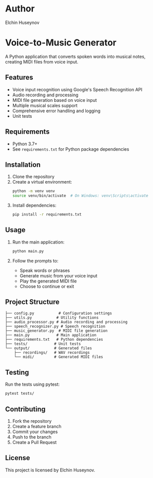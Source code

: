 # Author

Elchin Huseynov

# Voice-to-Music Generator

A Python application that converts spoken words into musical notes, creating MIDI files from voice input.

## Features

- Voice input recognition using Google's Speech Recognition API
- Audio recording and processing
- MIDI file generation based on voice input
- Multiple musical scales support
- Comprehensive error handling and logging
- Unit tests

## Requirements

- Python 3.7+
- See `requirements.txt` for Python package dependencies

## Installation

1. Clone the repository
2. Create a virtual environment:
   ```bash
   python -m venv venv
   source venv/bin/activate  # On Windows: venv\Scripts\activate
   ```
3. Install dependencies:
   ```bash
   pip install -r requirements.txt
   ```

## Usage

1. Run the main application:
   ```bash
   python main.py
   ```

2. Follow the prompts to:
   - Speak words or phrases
   - Generate music from your voice input
   - Play the generated MIDI file
   - Choose to continue or exit

## Project Structure

```
├── config.py           # Configuration settings
├── utils.py           # Utility functions
├── audio_processor.py # Audio recording and processing
├── speech_recognizer.py # Speech recognition
├── music_generator.py  # MIDI file generation
├── main.py            # Main application
├── requirements.txt   # Python dependencies
├── tests/            # Unit tests
└── output/           # Generated files
    ├── recordings/   # WAV recordings
    └── midi/         # Generated MIDI files
```

## Testing

Run the tests using pytest:
```bash
pytest tests/
```

## Contributing

1. Fork the repository
2. Create a feature branch
3. Commit your changes
4. Push to the branch
5. Create a Pull Request

## License

This project is licensed by Elchin Huseynov.